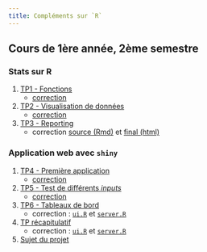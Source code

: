 ```yaml
---
title: Compléments sur `R`
---
```


## Cours de 1ère année, 2ème semestre

### Stats sur R

1. [TP1 - Fonctions](complements-r-tp1.html)
    - [correction](complements-r-tp1-correction.html)
1. [TP2 - Visualisation de données](complements-r-tp2.html)
    - [correction](complements-r-tp2-correction.html)
1. [TP3 - Reporting](complements-r-tp3.html)
    - correction [source (Rmd)](__specifique/complements-r-tp3-correction.Rmd) et [final (html)](__specifique/complements-r-tp3-correction.html)

### Application web avec `shiny`

1. [TP4 - Première application](complements-r-tp4.html)
    - [correction](complements-r-tp4-correction.html)
1. [TP5 - Test de différents *inputs*](complements-r-tp5.html)
    - [correction](complements-r-tp5-correction.html)
1. [TP6 - Tableaux de bord](complements-r-tp6.html)
    - correction : [`ui.R`](complements-r-tp6/ui.R) et [`server.R`](complements-r-tp6/server.R)
1. [TP récapitulatif](complements-r-recap.html)
    - correction : [`ui.R`](complements-r-recap/ui.R) et [`server.R`](complements-r-recap/server.R)
1. [Sujet du projet](complements-r-projet.html)
